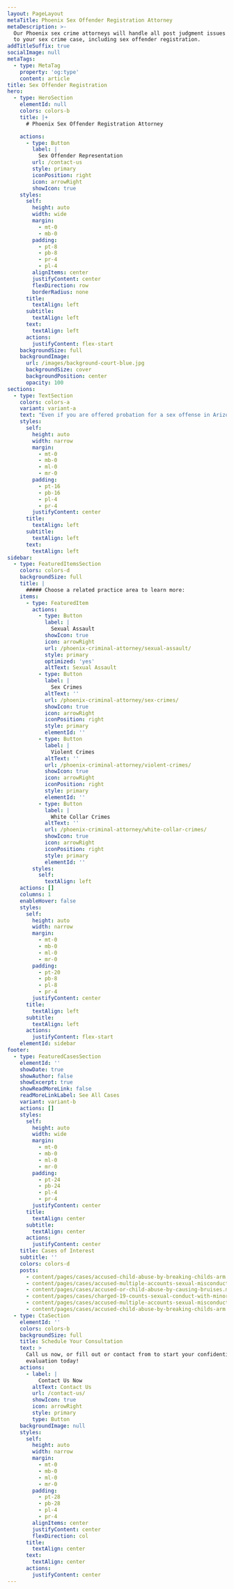 ```yaml
---
layout: PageLayout
metaTitle: Phoenix Sex Offender Registration Attorney
metaDescription: >-
  Our Phoenix sex crime attorneys will handle all post judgment issues related
  to your sex crime case, including sex offender registration.
addTitleSuffix: true
socialImage: null
metaTags:
  - type: MetaTag
    property: 'og:type'
    content: article
title: Sex Offender Registration
hero:
  - type: HeroSection
    elementId: null
    colors: colors-b
    title: |+
      # Phoenix Sex Offender Registration Attorney

    actions:
      - type: Button
        label: |
          Sex Offender Representation
        url: /contact-us
        style: primary
        iconPosition: right
        icon: arrowRight
        showIcon: true
    styles:
      self:
        height: auto
        width: wide
        margin:
          - mt-0
          - mb-0
        padding:
          - pt-8
          - pb-8
          - pr-4
          - pl-4
        alignItems: center
        justifyContent: center
        flexDirection: row
        borderRadius: none
      title:
        textAlign: left
      subtitle:
        textAlign: left
      text:
        textAlign: left
      actions:
        justifyContent: flex-start
    backgroundSize: full
    backgroundImage:
      url: /images/background-court-blue.jpg
      backgroundSize: cover
      backgroundPosition: center
      opacity: 100
sections:
  - type: TextSection
    colors: colors-a
    variant: variant-a
    text: "Even if you are offered probation for a sex offense in Arizona, you could still end up being forced to register as a sex offender for the rest of your life. At the law firm of Blumberg & Associates, our\_**Phoenix sex offender registration attorneys**\_offer a free initial consultation to explain how sex offender registration works and how it would apply to your case.\n\nIf you have been charged with a sex crime, you should never attempt to resolve your case without considering the ramifications of sex offender registration. Arizona requires all adult sex offenders to register with the Arizona Department of Public Safety (DPS) and local law enforcement agencies following the resolution of their criminal cases. Many people who plead guilty to sex crimes and receive relatively mild punishments are blindsided by Arizona’s requirement for lifetime sex offender registration and treatment. Failure to register is a crime subject to imprisonment.\n\nThere are three levels of sex offender registration in Arizona, based on risk levels to people in the community. Information about people on the registry is easily searchable by name, location and type of offense on a Web site maintained by the Arizona DPS. If you are forced to register, you will be tagged as a sex offender for the rest of your life. Every time you move, you will have to notify local police who, in turn, will notify your neighbors about you and the sex crime you committed.\n\nThe lawyers at Blumberg & Associates will handle all post judgment issues related to your sex crime case, including sex offender registration. Our goal will be to resolve your case in such a way that you will not be forced to register as a sex offender.\n\n## FREE ATTORNEY CONSULTATION\n\nIf you are concerned about the implication of sex offender registration in Arizona, please contact a lawyer at Blumberg & Associates in Phoenix as soon as possible. The sooner you contact a defense attorney, the more your attorney can do to protect your rights and your future.\n\n18 U.S.C. § 2250 Failure to Register\n"
    styles:
      self:
        height: auto
        width: narrow
        margin:
          - mt-0
          - mb-0
          - ml-0
          - mr-0
        padding:
          - pt-16
          - pb-16
          - pl-4
          - pr-4
        justifyContent: center
      title:
        textAlign: left
      subtitle:
        textAlign: left
      text:
        textAlign: left
sidebar:
  - type: FeaturedItemsSection
    colors: colors-d
    backgroundSize: full
    title: |
      ##### Choose a related practice area to learn more:
    items:
      - type: FeaturedItem
        actions:
          - type: Button
            label: |
              Sexual Assault
            showIcon: true
            icon: arrowRight
            url: /phoenix-criminal-attorney/sexual-assault/
            style: primary
            optimized: 'yes'
            altText: Sexual Assault
          - type: Button
            label: |
              Sex Crimes
            altText: ''
            url: /phoenix-criminal-attorney/sex-crimes/
            showIcon: true
            icon: arrowRight
            iconPosition: right
            style: primary
            elementId: ''
          - type: Button
            label: |
              Violent Crimes
            altText: ''
            url: /phoenix-criminal-attorney/violent-crimes/
            showIcon: true
            icon: arrowRight
            iconPosition: right
            style: primary
            elementId: ''
          - type: Button
            label: |
              White Collar Crimes
            altText: ''
            url: /phoenix-criminal-attorney/white-collar-crimes/
            showIcon: true
            icon: arrowRight
            iconPosition: right
            style: primary
            elementId: ''
        styles:
          self:
            textAlign: left
    actions: []
    columns: 1
    enableHover: false
    styles:
      self:
        height: auto
        width: narrow
        margin:
          - mt-0
          - mb-0
          - ml-0
          - mr-0
        padding:
          - pt-20
          - pb-8
          - pl-8
          - pr-4
        justifyContent: center
      title:
        textAlign: left
      subtitle:
        textAlign: left
      actions:
        justifyContent: flex-start
    elementId: sidebar
footer:
  - type: FeaturedCasesSection
    elementId: ''
    showDate: true
    showAuthor: false
    showExcerpt: true
    showReadMoreLink: false
    readMoreLinkLabel: See All Cases
    variant: variant-b
    actions: []
    styles:
      self:
        height: auto
        width: wide
        margin:
          - mt-0
          - mb-0
          - ml-0
          - mr-0
        padding:
          - pt-24
          - pb-24
          - pl-4
          - pr-4
        justifyContent: center
      title:
        textAlign: center
      subtitle:
        textAlign: center
      actions:
        justifyContent: center
    title: Cases of Interest
    subtitle: ''
    colors: colors-d
    posts:
      - content/pages/cases/accused-child-abuse-by-breaking-childs-arm.md
      - content/pages/cases/accused-multiple-accounts-sexual-misconduct.md
      - content/pages/cases/accused-or-child-abuse-by-causing-bruises.md
      - content/pages/cases/charged-19-counts-sexual-conduct-with-minor.md
      - content/pages/cases/accused-multiple-accounts-sexual-misconduct.md
      - content/pages/cases/accused-child-abuse-by-breaking-childs-arm.md
  - type: CtaSection
    elementId: ''
    colors: colors-b
    backgroundSize: full
    title: Schedule Your Consultation
    text: >
      Call us now, or fill out or contact from to start your confidential case
      evaluation today!
    actions:
      - label: |
          Contact Us Now
        altText: Contact Us
        url: /contact-us/
        showIcon: true
        icon: arrowRight
        style: primary
        type: Button
    backgroundImage: null
    styles:
      self:
        height: auto
        width: narrow
        margin:
          - mt-0
          - mb-0
          - ml-0
          - mr-0
        padding:
          - pt-28
          - pb-28
          - pl-4
          - pr-4
        alignItems: center
        justifyContent: center
        flexDirection: col
      title:
        textAlign: center
      text:
        textAlign: center
      actions:
        justifyContent: center
---
```

